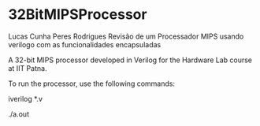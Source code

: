32BitMIPSProcessor
==================
Lucas Cunha Peres Rodrigues
Revisão de um Processador MIPS usando verilogo com as funcionalidades encapsuladas

A 32-bit MIPS processor developed in Verilog for the Hardware Lab course at IIT Patna.


To run the processor, use the following commands:

iverilog *.v

./a.out
